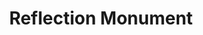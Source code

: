 ---
pid: ls199
title: Reflection Monument
location_transcription: Anywhere
coordinates: "[-75.170536092835, 39.957575260127]"
zipcode: '19403'
gen_neighborhood: 
neighborhood: 
outside_phl: 'Norristown PA '
age: '25'
age_range: 20-29
instagram: 
image_file_name: ls_199.jpg
proposal_transcription: Statute representing historical figures from all throughout
  history. Have them in a line w/ various poses and in the middle of all the //life
  size// people there will be a mirror or reflective surface where you can be amongst
  all of the great characters, which is a representation of how everyone is equally
  important and matters in our life and future
topic: Person,History
topic_summary: 0, 0
type: 2D,Sculpture Statue,Projection
keywords_other: 
credit: Jonathan Rizzo
image_labels: 
twitter: 
facebook: 
permalink: "/monuments/ls199/"
layout: item-page
---